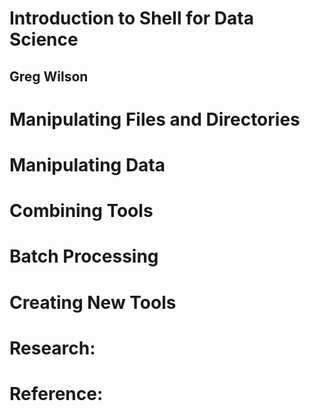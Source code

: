 # Introduction to Shell for Data Science
## Greg Wilson

# Manipulating Files and Directories

# Manipulating Data

# Combining Tools

# Batch Processing

# Creating New Tools

# Research:

# Reference:
